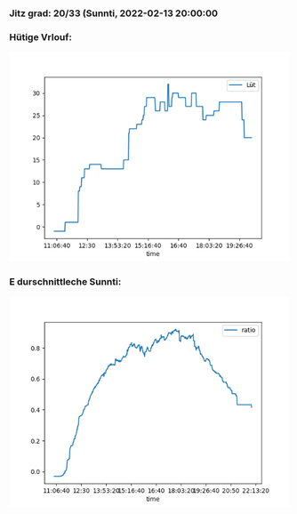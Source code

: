 ### Jitz grad: 20/33 (Sunnti, 2022-02-13 20:00:00

### Hütige Vrlouf:
![Graph](Today.png)

### E durschnittleche Sunnti:
![Graph](Sunnti.png)